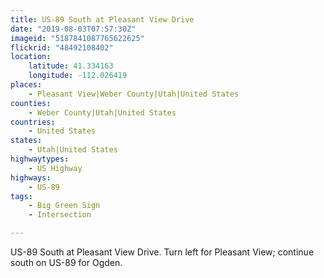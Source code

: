 ```yaml
---
title: US-89 South at Pleasant View Drive
date: "2019-08-03T07:57:30Z"
imageid: "5187841087765622625"
flickrid: "48492108402"
location:
    latitude: 41.334163
    longitude: -112.026419
places:
    - Pleasant View|Weber County|Utah|United States
counties:
    - Weber County|Utah|United States
countries:
    - United States
states:
    - Utah|United States
highwaytypes:
    - US Highway
highways:
    - US-89
tags:
    - Big Green Sign
    - Intersection

---
```

US-89 South at Pleasant View Drive.  Turn left for Pleasant View; continue south on US-89 for Ogden.